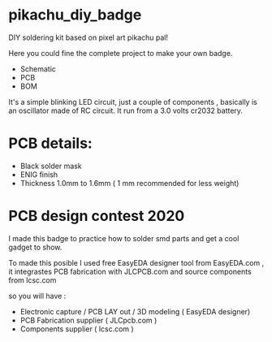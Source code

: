 # pikachu_diy_badge
DIY soldering kit based on pixel art pikachu pal!

Here you could fine the complete project to make your own badge.

- Schematic
- PCB
- BOM

It's a simple blinking LED circuit, just a couple of components , basically is an oscillator made of RC circuit.
It run from a 3.0 volts cr2032 battery.

# PCB details: 
- Black solder mask 
- ENIG finish 
- Thickness 1.0mm to 1.6mm ( 1 mm recommended for less weight)


# PCB design contest 2020

I made this badge to practice how to solder smd parts and get a cool gadget to show.

To made this posible I used free EasyEDA designer tool from EasyEDA.com , it integrastes PCB fabrication with JLCPCB.com and source components from lcsc.com

so you will have :

- Electronic capture / PCB LAY out / 3D modeling ( EasyEDA designer)
- PCB Fabrication supplier ( JLCpcb.com )
- Components supplier ( lcsc.com )

